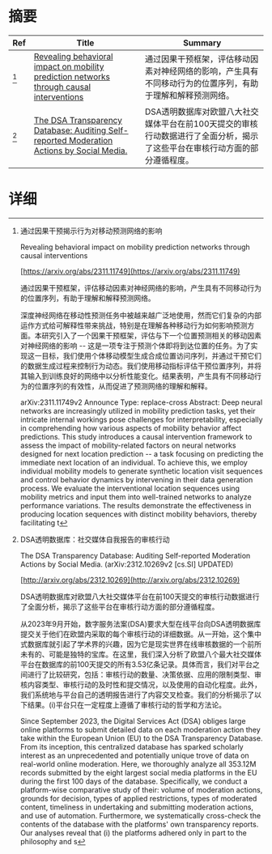 # 摘要

| Ref | Title | Summary |
| --- | --- | --- |
| [^1] | [Revealing behavioral impact on mobility prediction networks through causal interventions](https://arxiv.org/abs/2311.11749) | 通过因果干预框架，评估移动因素对神经网络的影响，产生具有不同移动行为的位置序列，有助于理解和解释预测网络。 |
| [^2] | [The DSA Transparency Database: Auditing Self-reported Moderation Actions by Social Media.](http://arxiv.org/abs/2312.10269) | DSA透明数据库对欧盟八大社交媒体平台在前100天提交的审核行动数据进行了全面分析，揭示了这些平台在审核行动方面的部分遵循程度。 |

# 详细

[^1]: 通过因果干预揭示行为对移动预测网络的影响

    Revealing behavioral impact on mobility prediction networks through causal interventions

    [https://arxiv.org/abs/2311.11749](https://arxiv.org/abs/2311.11749)

    通过因果干预框架，评估移动因素对神经网络的影响，产生具有不同移动行为的位置序列，有助于理解和解释预测网络。

    

    深度神经网络在移动性预测任务中被越来越广泛地使用，然而它们复杂的内部运作方式给可解释性带来挑战，特别是在理解各种移动行为如何影响预测方面。本研究引入了一个因果干预框架，评估与下一个位置预测相关的移动因素对神经网络的影响 -- 这是一项专注于预测个体即将到达位置的任务。为了实现这一目标，我们使用个体移动模型生成合成位置访问序列，并通过干预它们的数据生成过程来控制行为动态。我们使用移动指标评估干预位置序列，并将其输入到训练良好的网络中以分析性能变化。结果表明，产生具有不同移动行为的位置序列的有效性，从而促进了预测网络的理解和解释。

    arXiv:2311.11749v2 Announce Type: replace-cross  Abstract: Deep neural networks are increasingly utilized in mobility prediction tasks, yet their intricate internal workings pose challenges for interpretability, especially in comprehending how various aspects of mobility behavior affect predictions. This study introduces a causal intervention framework to assess the impact of mobility-related factors on neural networks designed for next location prediction -- a task focusing on predicting the immediate next location of an individual. To achieve this, we employ individual mobility models to generate synthetic location visit sequences and control behavior dynamics by intervening in their data generation process. We evaluate the interventional location sequences using mobility metrics and input them into well-trained networks to analyze performance variations. The results demonstrate the effectiveness in producing location sequences with distinct mobility behaviors, thereby facilitating t
    
[^2]: DSA透明数据库：社交媒体自我报告的审核行动

    The DSA Transparency Database: Auditing Self-reported Moderation Actions by Social Media. (arXiv:2312.10269v2 [cs.SI] UPDATED)

    [http://arxiv.org/abs/2312.10269](http://arxiv.org/abs/2312.10269)

    DSA透明数据库对欧盟八大社交媒体平台在前100天提交的审核行动数据进行了全面分析，揭示了这些平台在审核行动方面的部分遵循程度。

    

    从2023年9月开始，数字服务法案(DSA)要求大型在线平台向DSA透明数据库提交关于他们在欧盟内采取的每个审核行动的详细数据。从一开始，这个集中式数据库就引起了学术界的兴趣，因为它是现实世界在线审核数据的一个前所未有的、可能是独特的宝库。在这里，我们深入分析了欧盟八个最大社交媒体平台在数据库的前100天提交的所有3.53亿条记录。具体而言，我们对平台之间进行了比较研究，包括：审核行动的数量、决策依据、应用的限制类型、审核内容类型、审核行动的及时性和提交情况，以及使用的自动化程度。此外，我们系统地与平台自己的透明报告进行了内容交叉检查。我们的分析揭示了以下结果。(i)平台只在一定程度上遵循了审核行动的哲学和方法论。

    Since September 2023, the Digital Services Act (DSA) obliges large online platforms to submit detailed data on each moderation action they take within the European Union (EU) to the DSA Transparency Database. From its inception, this centralized database has sparked scholarly interest as an unprecedented and potentially unique trove of data on real-world online moderation. Here, we thoroughly analyze all 353.12M records submitted by the eight largest social media platforms in the EU during the first 100 days of the database. Specifically, we conduct a platform-wise comparative study of their: volume of moderation actions, grounds for decision, types of applied restrictions, types of moderated content, timeliness in undertaking and submitting moderation actions, and use of automation. Furthermore, we systematically cross-check the contents of the database with the platforms' own transparency reports. Our analyses reveal that (i) the platforms adhered only in part to the philosophy and s
    


